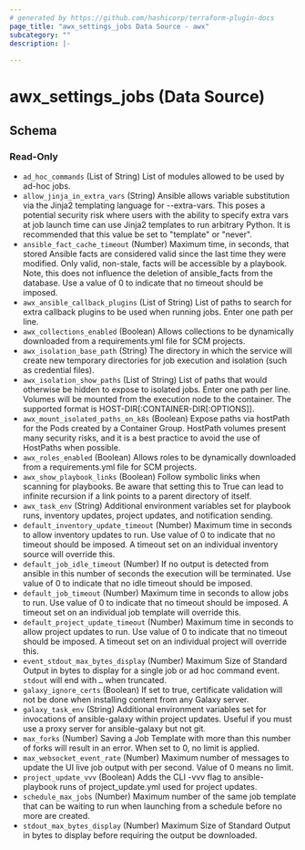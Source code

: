 ```yaml
---
# generated by https://github.com/hashicorp/terraform-plugin-docs
page_title: "awx_settings_jobs Data Source - awx"
subcategory: ""
description: |-
  
---
```


# awx_settings_jobs (Data Source)





<!-- schema generated by tfplugindocs -->
## Schema

### Read-Only

- `ad_hoc_commands` (List of String) List of modules allowed to be used by ad-hoc jobs.
- `allow_jinja_in_extra_vars` (String) Ansible allows variable substitution via the Jinja2 templating language for --extra-vars. This poses a potential security risk where users with the ability to specify extra vars at job launch time can use Jinja2 templates to run arbitrary Python.  It is recommended that this value be set to "template" or "never".
- `ansible_fact_cache_timeout` (Number) Maximum time, in seconds, that stored Ansible facts are considered valid since the last time they were modified. Only valid, non-stale, facts will be accessible by a playbook. Note, this does not influence the deletion of ansible_facts from the database. Use a value of 0 to indicate that no timeout should be imposed.
- `awx_ansible_callback_plugins` (List of String) List of paths to search for extra callback plugins to be used when running jobs. Enter one path per line.
- `awx_collections_enabled` (Boolean) Allows collections to be dynamically downloaded from a requirements.yml file for SCM projects.
- `awx_isolation_base_path` (String) The directory in which the service will create new temporary directories for job execution and isolation (such as credential files).
- `awx_isolation_show_paths` (List of String) List of paths that would otherwise be hidden to expose to isolated jobs. Enter one path per line. Volumes will be mounted from the execution node to the container. The supported format is HOST-DIR[:CONTAINER-DIR[:OPTIONS]].
- `awx_mount_isolated_paths_on_k8s` (Boolean) Expose paths via hostPath for the Pods created by a Container Group. HostPath volumes present many security risks, and it is a best practice to avoid the use of HostPaths when possible.
- `awx_roles_enabled` (Boolean) Allows roles to be dynamically downloaded from a requirements.yml file for SCM projects.
- `awx_show_playbook_links` (Boolean) Follow symbolic links when scanning for playbooks. Be aware that setting this to True can lead to infinite recursion if a link points to a parent directory of itself.
- `awx_task_env` (String) Additional environment variables set for playbook runs, inventory updates, project updates, and notification sending.
- `default_inventory_update_timeout` (Number) Maximum time in seconds to allow inventory updates to run. Use value of 0 to indicate that no timeout should be imposed. A timeout set on an individual inventory source will override this.
- `default_job_idle_timeout` (Number) If no output is detected from ansible in this number of seconds the execution will be terminated. Use value of 0 to indicate that no idle timeout should be imposed.
- `default_job_timeout` (Number) Maximum time in seconds to allow jobs to run. Use value of 0 to indicate that no timeout should be imposed. A timeout set on an individual job template will override this.
- `default_project_update_timeout` (Number) Maximum time in seconds to allow project updates to run. Use value of 0 to indicate that no timeout should be imposed. A timeout set on an individual project will override this.
- `event_stdout_max_bytes_display` (Number) Maximum Size of Standard Output in bytes to display for a single job or ad hoc command event. `stdout` will end with `…` when truncated.
- `galaxy_ignore_certs` (Boolean) If set to true, certificate validation will not be done when installing content from any Galaxy server.
- `galaxy_task_env` (String) Additional environment variables set for invocations of ansible-galaxy within project updates. Useful if you must use a proxy server for ansible-galaxy but not git.
- `max_forks` (Number) Saving a Job Template with more than this number of forks will result in an error. When set to 0, no limit is applied.
- `max_websocket_event_rate` (Number) Maximum number of messages to update the UI live job output with per second. Value of 0 means no limit.
- `project_update_vvv` (Boolean) Adds the CLI -vvv flag to ansible-playbook runs of project_update.yml used for project updates.
- `schedule_max_jobs` (Number) Maximum number of the same job template that can be waiting to run when launching from a schedule before no more are created.
- `stdout_max_bytes_display` (Number) Maximum Size of Standard Output in bytes to display before requiring the output be downloaded.
